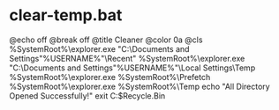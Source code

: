 # clear-temp.bat


@echo off
@break off
@title Cleaner
@color 0a
@cls
%SystemRoot%\explorer.exe "C:\Documents and Settings\"%USERNAME%"\Recent"
%SystemRoot%\explorer.exe "C:\Documents and Settings\"%USERNAME%"\Local Settings\Temp
%SystemRoot%\explorer.exe %SystemRoot%\Prefetch
%SystemRoot%\explorer.exe %SystemRoot%\Temp
echo "All Directory Opened Successfully!"
exit
C:\$Recycle.Bin
